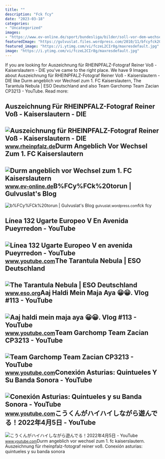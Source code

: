 ```yaml
---
title: ""
description: "Fck fcy"
date: "2023-03-18"
categories:
- "Uncategorized"
images:
- "https://www.ev-online.de/sport/bundesliga/bilder/soll-vor-dem-wechsel-zum-fc-kaiserslautern-stehen-erik-durm-639707.jpg"
featuredImage: "https://gulvuslat.files.wordpress.com/2010/11/bfcyfck20torun.jpg"
featured_image: "https://i.ytimg.com/vi/fczeL2CIr8g/maxresdefault.jpg"
image: "https://i.ytimg.com/vi/fczeL2CIr8g/maxresdefault.jpg"
---
```


If you are looking for Auszeichnung für RHEINPFALZ-Fotograf Reiner Voß - Kaiserslautern - DIE you've came to the right place. We have 9 Images about Auszeichnung für RHEINPFALZ-Fotograf Reiner Voß - Kaiserslautern - DIE like Durm angeblich vor Wechsel zum 1. FC Kaiserslautern, The Tarantula Nebula | ESO Deutschland and also Team Garchomp Team Zacian CP3213 - YouTube. Read more:

Auszeichnung Für RHEINPFALZ-Fotograf Reiner Voß - Kaiserslautern - DIE
----------------------------------------------------------------------

 ![Auszeichnung für RHEINPFALZ-Fotograf Reiner Voß - Kaiserslautern - DIE](https://www.rheinpfalz.de/cms_media/module_img/12207/6103585_1_facebookSM_view_reiner_voss121120rv015.webp) <small>www.rheinpfalz.de</small>Durm Angeblich Vor Wechsel Zum 1. FC Kaiserslautern
---------------------------------------------------

 ![Durm angeblich vor Wechsel zum 1. FC Kaiserslautern](https://www.ev-online.de/sport/bundesliga/bilder/soll-vor-dem-wechsel-zum-fc-kaiserslautern-stehen-erik-durm-639707.jpg) <small>www.ev-online.de</small>B%FCy%FCk%20torun | Gulvuslat's Blog
------------------------------------

 ![b%FCy%FCk%20torun | Gulvuslat's Blog](https://gulvuslat.files.wordpress.com/2010/11/bfcyfck20torun.jpg) <small>gulvuslat.wordpress.com</small>fck fcy

Línea 132 Ugarte Europeo V En Avenida Pueyrredon - YouTube
----------------------------------------------------------

 ![Línea 132 Ugarte Europeo V en avenida Pueyrredon - YouTube](https://i.ytimg.com/vi/fczeL2CIr8g/maxresdefault.jpg) <small>www.youtube.com</small>The Tarantula Nebula | ESO Deutschland
--------------------------------------

 ![The Tarantula Nebula | ESO Deutschland](http://cdn.eso.org/images/screen/tarantula.jpg) <small>www.eso.org</small>Aaj Haldi Mein Maja Aya 😀😀. Vlog #113 - YouTube
-----------------------------------------------

 ![Aaj haldi mein maja aya 😀😀. Vlog #113 - YouTube](https://i.ytimg.com/vi/kyc-yr_oZpw/maxresdefault.jpg?sqp=-oaymwEmCIAKENAF8quKqQMa8AEB-AH-CYAC0AWKAgwIABABGGUgWChEMA8=&rs=AOn4CLCX433z61STrtqIq-_lQ83FCzEl0g) <small>www.youtube.com</small>Team Garchomp Team Zacian CP3213 - YouTube
------------------------------------------

 ![Team Garchomp Team Zacian CP3213 - YouTube](https://i.ytimg.com/vi/HYLCwcE-Dgc/maxres2.jpg?sqp=-oaymwEoCIAKENAF8quKqQMcGADwAQH4AYwCgALgA4oCDAgAEAEYRSBHKGUwDw==&rs=AOn4CLC_ulBvmvqa2cf2uT56Qfk3FCYaDA) <small>www.youtube.com</small>Conexión Asturias: Quintueles Y Su Banda Sonora - YouTube
---------------------------------------------------------

 ![Conexión Asturias: Quintueles y su Banda Sonora - YouTube](https://i.ytimg.com/vi/5xdC2AH9Yxc/maxresdefault.jpg?sqp=-oaymwEmCIAKENAF8quKqQMa8AEB-AHUBoAC4AOKAgwIABABGCggaShyMA8=&rs=AOn4CLDicSJzL2YvhAqYeGZNPZ7fczeL-g) <small>www.youtube.com</small>こうくんがハイハイしながら遊んでる！2022年4月5日 - YouTube
-------------------------------------

 ![こうくんがハイハイしながら遊んでる！2022年4月5日 - YouTube](https://i.ytimg.com/vi/H2fAEMesIjo/maxresdefault.jpg?sqp=-oaymwEmCIAKENAF8quKqQMa8AEB-AH-CYAC0AWKAgwIABABGGUgXyhTMA8=&rs=AOn4CLCJYSghky0o-ilndxvg6fCYAda1ug) <small>www.youtube.com</small>Durm angeblich vor wechsel zum 1. fc kaiserslautern. Auszeichnung für rheinpfalz-fotograf reiner voß. Conexión asturias: quintueles y su banda sonora
